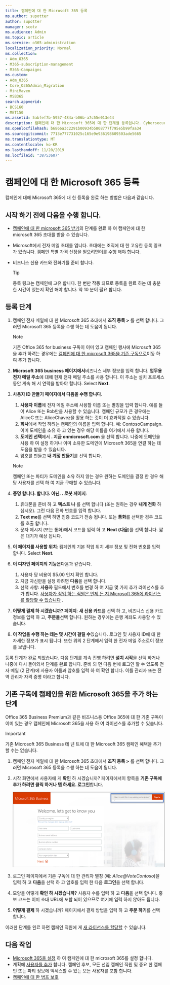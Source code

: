 ```yaml
---
title: 캠페인에 대 한 Microsoft 365 등록
ms.author: supotter
author: supotter
manager: scotv
ms.audience: Admin
ms.topic: article
ms.service: o365-administration
localization_priority: Normal
ms.collection:
- Adm_O365
- M365-subscription-management
- M365-Campaigns
ms.custom:
- Adm_O365
- Core_O365Admin_Migration
- MiniMaven
- MSB365
search.appverid:
- BCS160
- MET150
ms.assetid: 5abfef7b-5957-484a-b06b-a7c55e013e44
description: 캠페인에 대 한 Microsoft 365에 대 한 단계별 등록입니다. Cybersecurity 위협 으로부터 전자 메일, 데이터 및 통신으로 캠페인을 보호 합니다.
ms.openlocfilehash: b6866a3c2291b00934b5808777f795e5b99faa34
ms.sourcegitcommit: 7713e777731025c165e9e936198609503ade5665
ms.translationtype: MT
ms.contentlocale: ko-KR
ms.lasthandoff: 11/20/2019
ms.locfileid: "38753607"
---
```

# <a name="sign-up-for-microsoft-365-for-campaigns"></a>캠페인에 대 한 Microsoft 365 등록 

캠페인에 대해 Microsoft 365에 대 한 등록을 완료 하는 방법은 다음과 같습니다.

## <a name="before-you-start"></a>시작 하기 전에 다음을 수행 합니다. 
- [캠페인에 대 한 microsoft 365 받기](get-microsoft-365-campaigns.md#get-microsoft-365-for-campaigns)의 단계를 완료 하 여 캠페인에 대 한 microsoft 365 초대를 받을 수 있습니다. 
- Microsoft에서 전자 메일 초대를 엽니다. 초대에는 조직에 대 한 고유한 등록 링크가 있습니다. 캠페인 특별 가격 산정을 얻으려면이를 수행 해야 합니다.
- 비즈니스 신용 카드와 전화기를 준비 합니다. 

    > [!TIP]
    > 등록 링크는 캠페인에 고유 합니다. 한 번만 작동 되므로 등록을 완료 하는 데 충분 한 시간이 있는지 확인 해야 합니다. 약 10 분이 필요 합니다. 

## <a name="steps-to-sign-up"></a>등록 단계

1. 캠페인 전자 메일에 대 한 Microsoft 365 초대에서 **조직 등록 >** 를 선택 합니다. 그러면 Microsoft 365 등록을 수행 하는 데 도움이 됩니다.
    > [!NOTE]
    > 기존 Office 365 for business 구독이 이미 있고 캠페인 행사에 Microsoft 365을 추가 하려는 경우에는 [캠페인에 대 한 microsoft 365을 기존 구독으로](#steps-to-add-microsoft-365-for-campaigns-to-an-existing-subscription)이동 하 여 추가 합니다.
1. **Microsoft 365 business 페이지에서**비즈니스 세부 정보를 입력 합니다. **업무용 전자 메일 주소**에 대해 현재 전자 메일 주소를 사용 합니다. 이 주소는 설치 프로세스 동안 계속 해 서 연락을 받아야 합니다.  Select **Next**. 
1. **사용자 ID 만들기 페이지에서 다음을 수행 합니다**.
    1. **사용자 이름**에 전자 메일 주소에 사용할 이름 또는 별칭을 입력 합니다. 예를 들어 Alice 또는 Rob만을 사용할 수 있습니다. 캠페인 규모가 큰 경우에는 AliceC 또는 AliceChavez을 활용 하는 것이 더 효과적일 수 있습니다.
    2. **회사**에서 작업 하려는 캠페인의 이름을 입력 합니다. 예: ContosoCampaign. 이미 도메인을 소유 하 고 있는 경우 해당 이름을 여기에서 사용 합니다. 
    3. **도메인 선택**에서 **. 지금 onmicrosoft.com** 을 선택 합니다. 나중에 도메인을 사용 하 여 설정 하거나 이미 소유한 도메인에 Microsoft 365을 연결 하는 데 도움을 받을 수 있습니다.
    4. 암호를 만들고 **내 계정 만들기**를 선택 합니다. 
    > [!NOTE]
    > 캠페인 또는 파티가 도메인을 소유 하지 않는 경우 원하는 도메인을 결정 한 경우 해당 사용자를 선택 하 여 지금 구매할 수 있습니다.

4. **증명 합니다. 합니다. 아닌. . 로봇 페이지**:
    1. 휴대폰을 준비 하 고 **텍스트 나** 를 선택 합니다 (또는 원하는 경우 **내게 전화** 하십시오). 그런 다음 전화 번호를 입력 합니다. 
    2. **Text me**를 선택 하면 인증 코드가 전송 됩니다. 또는 **통화**를 선택한 경우 코드를 호출 합니다.
    3. 문자 메시지 (또는 통화)에서 코드를 입력 하 고 **Next (다음**)를 선택 합니다. 짧은 대기가 예상 됩니다. 
5. **이 페이지를 사용할 위치**: 캠페인의 기본 작업 위치 세부 정보 및 전화 번호를 입력 합니다.  Select **Next**. 
6. **이 디자인 페이지의 기능은**다음과 같습니다.
    1. 사용자 당 비용이 $5.00 인지 확인 합니다. 
    2. 지금 자신만을 설정 하려면 **다음**을 선택 합니다. 
    3. 선택 사항: **사용자** 필드에서 번호를 변경 하 여 지금 몇 가지 추가 라이선스를 추가 합니다. [사용자가 작업 하는 직원은 언제 든 지 Microsoft 365에 라이선스를 할당할 수 있습니다](../business/add-users-m365b.md?toc=/microsoft-365/campaigns/toc.json) .
7. **어떻게 결제 하 시겠습니까? 페이지**: **새 신용 카드**를 선택 하 고, 비즈니스 신용 카드 정보를 입력 하 고, **주문을**선택 합니다. 원하는 경우에는 은행 계좌도 사용할 수 있습니다.
8. **이 작업을 수행 하는 데는 몇 시간이 걸릴 수**있습니다. 로그인 및 사용자 ID에 대 한 자세한 정보가 표시 됩니다. 또한 위의 2 단계에서 입력 한 전자 메일 주소로이 정보를 보냅니다.

등록 단계가 완료 되었습니다. 다음 단계를 계속 진행 하려면 **설치 시작**을 선택 하거나 나중에 다시 돌아와서 단계를 완료 합니다. 준비 되 면 다음 번에 로그인 할 수 있도록 전자 메일 (2 단계)에 사용자 이름과 암호를 입력 하 여 확인 합니다. 이를 관리자 또는 전역 관리자 자격 증명 이라고 합니다.

## <a name="steps-to-add-microsoft-365-for-campaigns-to-an-existing-subscription"></a>기존 구독에 캠페인을 위한 Microsoft 365을 추가 하는 단계

Office 365 Business Premium과 같은 비즈니스용 Office 365에 대 한 기존 구독이 이미 있는 경우 캠페인에 Microsoft 365을 사용 하 여 라이선스를 추가할 수 있습니다.
> [!IMPORTANT]
> 기존 Microsoft 365 Business 테 넌 트에 대 한 Microsoft 365 캠페인 혜택을 추가할 수는 없습니다.

1. 캠페인 전자 메일에 대 한 Microsoft 365 초대에서 **조직 등록 >** 를 선택 합니다. 그러면 Microsoft 365 등록을 수행 하는 데 도움이 됩니다.
2. 시작 화면에서 사용자에 게 **확인** 하 시겠습니까? 페이지에서이 항목을 **기존 구독에 추가 하려면 클릭 하거나 탭 하세요. 로그인**합니다.
    
    ![오른쪽 위 모서리에서 로그인을 선택 합니다.](media/addtoexisting.png)
3. 로그인 페이지에서 기존 구독에 대 한 관리자 별칭 (예: *<span></span>Alice@VoteContoso*)을 입력 하 고 **다음**을 선택 하 고 암호를 입력 한 다음 **로그인**을 선택 합니다.
4. 모양을 어떻게 **확인 하 시겠습니까?** 사용자 수를 입력 하 고 **다음**을 선택 합니다. 홍보 코드는 이미 초대 URL에 포함 되어 있으므로 여기에 입력 하지 않아도 됩니다.
5. **어떻게 결제** 하 시겠습니까? 페이지에서 결제 방법을 입력 하 고 **주문 하기**를 선택 합니다.

이러한 단계를 완료 하면 캠페인 직원에 게 [새 라이선스를 할당할](https://docs.microsoft.com/office365/admin/subscriptions-and-billing/assign-licenses-to-users?view=o365-worldwide) 수 있습니다. 


## <a name="whats-next"></a>다음 작업
- [Microsoft 365을 설정](../business/set-up.md?toc=/microsoft-365/campaigns/toc.json) 하 여 캠페인에 대 한 microsoft 365를 설정 합니다. 
- 계획에 [사용자를 추가](../business/add-users-m365b.md?toc=/microsoft-365/campaigns/toc.json) 합니다. 캠페인 후보, 모든 선임 캠페인 직원 및 중요 한 캠페인 또는 파티 정보에 액세스할 수 있는 모든 사용자를 포함 합니다.
- [캠페인에 대 한 범프 보호](m365-campaigns-security-overview.md)



